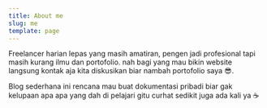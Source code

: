 ```yaml
---
title: About me
slug: me
template: page
---
```


Freelancer harian lepas yang masih amatiran, pengen jadi profesional tapi masih kurang ilmu dan portofolio.
nah bagi yang mau bikin website langsung kontak aja kita diskusikan biar nambah portofolio saya 😎.

Blog sederhana ini rencana mau buat dokumentasi pribadi biar gak kelupaan apa apa yang dah di pelajari gitu curhat sedikit juga ada kali ya ☕
